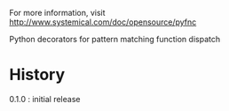 For more information, visit http://www.systemical.com/doc/opensource/pyfnc

Python decorators for pattern matching function dispatch


History
=======

0.1.0 : initial release 

